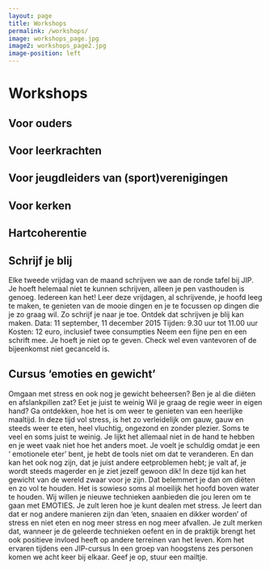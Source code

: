 ```yaml
---
layout: page
title: Workshops
permalink: /workshops/
image: workshops_page.jpg
image2: workshops_page2.jpg
image-position: left
---
```


# Workshops

## Voor ouders

## Voor leerkrachten

## Voor jeugdleiders van (sport)verenigingen

## Voor kerken

## Hartcoherentie

## Schrijf je blij

Elke tweede vrijdag van de maand schrijven we aan de ronde tafel bij JIP. Je hoeft helemaal niet te kunnen schrijven, alleen je pen vasthouden is genoeg. Iedereen kan het! Leer deze vrijdagen, al schrijvende, je hoofd leeg te maken, te genieten van de mooie dingen en je te focussen op dingen die je zo graag wil. Zo schrijf je naar je toe. Ontdek dat schrijven je blij kan maken. Data: 11 september, 11 december 2015 Tijden: 9.30 uur tot 11.00 uur Kosten: 12 euro, inclusief twee consumpties
Neem een fijne pen en een schrift mee. Je hoeft je niet op te geven. Check wel even vantevoren of de bijeenkomst niet gecanceld is.

## Cursus ‘emoties en gewicht’

Omgaan met stress en ook nog je gewicht beheersen? Ben je al die di&euml;ten en afslankpillen zat? Eet je juist te weinig Wil je graag de regie weer in eigen hand? Ga ontdekken, hoe het is om weer te genieten van een heerlijke maaltijd. In deze tijd vol stress, is het zo verleidelijk om gauw, gauw en steeds weer te eten, heel vluchtig, ongezond en zonder plezier. Soms te veel en soms juist te weinig. Je lijkt het allemaal niet in de hand te hebben en je weet vaak niet hoe het anders moet. Je voelt je schuldig omdat je een ‘ emotionele eter’ bent, je hebt de tools niet om dat te veranderen. En dan kan het ook nog zijn, dat je juist andere eetproblemen hebt; je valt af, je wordt steeds magerder en je ziet jezelf gewoon dik! In deze tijd kan het gewicht van de wereld zwaar voor je zijn. Dat belemmert je dan om di&euml;ten en zo vol te houden. Het is sowieso soms al moeilijk het hoofd boven water te houden. Wij willen je nieuwe technieken aanbieden die jou leren om te gaan met EMOTIES. Je zult leren hoe je kunt dealen met stress. Je leert dan dat er nog andere manieren zijn dan ‘eten, snaaien en dikker worden’ of stress en niet eten en nog meer stress en nog meer afvallen. Je zult merken dat, wanneer je de geleerde technieken oefent en in de praktijk brengt het ook positieve invloed heeft op andere terreinen van het leven. Kom het ervaren tijdens een JIP-cursus In een groep van hoogstens zes personen komen we acht keer bij elkaar. Geef je op, stuur een mailtje.